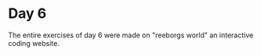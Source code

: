 # Day 6

The entire exercises of day 6 were made on "reeborgs world"
an interactive coding website.
